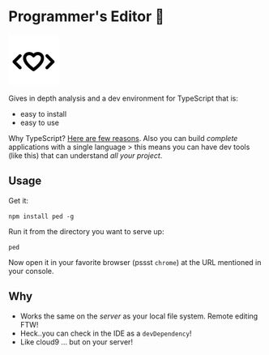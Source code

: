# Programmer's Editor 🌹
![programmer's editor](https://raw.githubusercontent.com/basarat/ped/master/resources/icon.png)

Gives in depth analysis and a dev environment for TypeScript that is: 

* easy to install
* easy to use

Why TypeScript? [Here are few reasons](http://basarat.gitbooks.io/typescript/content/docs/why-typescript.html). Also you can build *complete* applications with a single language > this means you can have dev tools (like this) that can understand *all your project*.

## Usage 
Get it: 
```
npm install ped -g
```

Run it from the directory you want to serve up: 
```
ped
```

Now open it in your favorite browser (pssst `chrome`) at the URL mentioned in your console.

## Why 
* Works the same on the *server* as your local file system. Remote editing FTW!
* Heck..you can check in the IDE as a `devDependency`!
* Like cloud9 ... but on your server!
